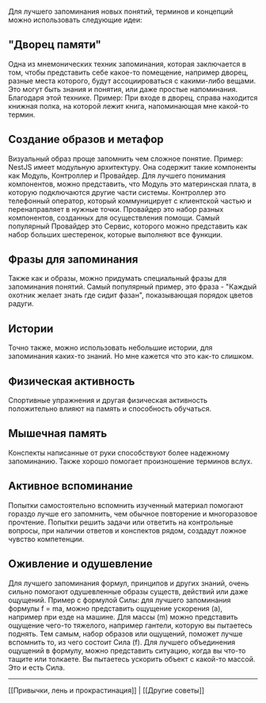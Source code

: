Для лучшего запоминания новых понятий, терминов и концепций можно использовать следующие идеи:
## "Дворец памяти"

Одна из мнемонических техник запоминания, которая заключается в том, чтобы представить себе какое-то помещение, например дворец, разные места которого, будут ассоциироваться с какими-либо вещами. Это могут быть знания и понятия, или даже простые напоминания. Благодаря этой технике.
Пример: При входе в дворец, справа находится книжная полка, на которой лежит книга, напоминающая мне какой-то термин.
## Создание образов и метафор

Визуальный образ проще запомнить чем сложное понятие. 
Пример: NestJS имеет модульную архитектуру. Она содержит такие компоненты как Модуль, Контроллер и Провайдер. Для лучшего понимания компонентов, можно представить, что Модуль это материнская плата, в которую подключаются другие части системы. Контроллер это телефонный оператор, который коммуницирует с клиентской частью и перенаправляет в нужные точки. Провайдер это набор разных компонентов, созданных для осуществления помощи. Самый популярный Провайдер это Сервис, которого можно представить как набор больших шестеренок, которые выполняют все функции.
## Фразы для запоминания

Также как и образы, можно придумать специальный фразы для запоминания понятий. Самый популярный пример, это фраза - "Каждый охотник желает знать где сидит фазан", показывающая порядок цветов радуги.
## Истории

Точно также, можно использовать небольшие истории, для запоминания каких-то знаний. Но мне кажется что это как-то слишком.
## Физическая активность

Спортивные упражнения и другая физическая активность положительно влияют на память и способность обучаться.
## Мышечная память

Конспекты написанные от руки способствуют более надежному запоминанию. Также хорошо помогает произношение терминов вслух.
## Активное вспоминание

Попытки самостоятельно вспомнить изученный материал помогают гораздо лучше его запомнить, чем обычное повторение и многоразовое прочтение. Попытки решить задачи или ответить на контрольные вопросы, при наличии ответов и конспектов рядом, создадут ложное чувство компетенции.
## Оживление и одушевление

Для лучшего запоминания формул, принципов и других знаний, очень сильно помогают одушевленные образы существ, действий или даже ощущений. Пример с формулой Силы: для лучшего запоминания формулы f = ma, можно представить ощущение ускорения (a), например при езде на машине. Для массы (m) можно представить ощущение чего-то тяжелого, например гантели, которую вы пытаетесь поднять. Тем самым, набор образов или ощущений, поможет лучше вспомнить то, из чего состоит Сила (f). Для лучшего объединения ощущений в формулу, можно представить ситуацию, когда вы что-то тащите или толкаете. Вы пытаетесь ускорить объект с какой-то массой. Это и есть Сила.

---
[[Привычки, лень и прокрастинация]] | [[Другие советы]]
